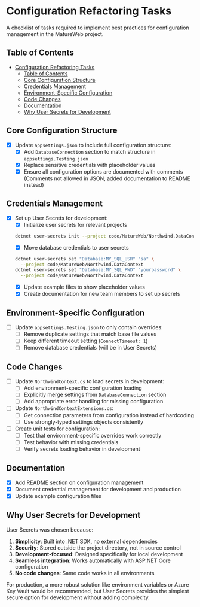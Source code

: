# Configuration Refactoring Tasks

A checklist of tasks required to implement best practices for configuration management in the MatureWeb project.

## Table of Contents

- [Configuration Refactoring Tasks](#configuration-refactoring-tasks)
  - [Table of Contents](#table-of-contents)
  - [Core Configuration Structure](#core-configuration-structure)
  - [Credentials Management](#credentials-management)
  - [Environment-Specific Configuration](#environment-specific-configuration)
  - [Code Changes](#code-changes)
  - [Documentation](#documentation)
  - [Why User Secrets for Development](#why-user-secrets-for-development)

## Core Configuration Structure

- [x] Update `appsettings.json` to include full configuration structure:
  - [x] Add `DatabaseConnection` section to match structure in `appsettings.Testing.json`
  - [x] Replace sensitive credentials with placeholder values
  - [x] Ensure all configuration options are documented with comments \
  (Comments not allowed in JSON, added documentation to README instead)

## Credentials Management

- [x] Set up User Secrets for development:
  - [x] Initialize user secrets for relevant projects
  ```bash
  dotnet user-secrets init --project code/MatureWeb/Northwind.DataContext
  ```
  - [x] Move database credentials to user secrets
  ```bash
  dotnet user-secrets set "Database:MY_SQL_USR" "sa" \
    --project code/MatureWeb/Northwind.DataContext
  dotnet user-secrets set "Database:MY_SQL_PWD" "yourpassword" \
    --project code/MatureWeb/Northwind.DataContext
  ```
  - [x] Update example files to show placeholder values
  - [x] Create documentation for new team members to set up secrets

## Environment-Specific Configuration

- [ ] Update `appsettings.Testing.json` to only contain overrides:
  - [ ] Remove duplicate settings that match base file values
  - [ ] Keep different timeout setting (`ConnectTimeout: 1`)
  - [ ] Remove database credentials (will be in User Secrets)

## Code Changes

- [ ] Update `NorthwindContext.cs` to load secrets in development:
  - [ ] Add environment-specific configuration loading
  - [ ] Explicitly merge settings from `DatabaseConnection` section
  - [ ] Add appropriate error handling for missing configuration

- [ ] Update `NorthwindContextExtensions.cs`:
  - [ ] Get connection parameters from configuration instead of hardcoding
  - [ ] Use strongly-typed settings objects consistently

- [ ] Create unit tests for configuration:
  - [ ] Test that environment-specific overrides work correctly
  - [ ] Test behavior with missing credentials
  - [ ] Verify secrets loading behavior in development

## Documentation

- [x] Add README section on configuration management
- [x] Document credential management for development and production
- [x] Update example configuration files

## Why User Secrets for Development

User Secrets was chosen because:

1. **Simplicity**: Built into .NET SDK, no external dependencies
2. **Security**: Stored outside the project directory, not in source control
3. **Development-focused**: Designed specifically for local development
4. **Seamless integration**: Works automatically with ASP.NET Core configuration
5. **No code changes**: Same code works in all environments

For production, a more robust solution like environment variables or Azure Key
Vault would be recommended, but User Secrets provides the simplest secure
option for development without adding complexity.